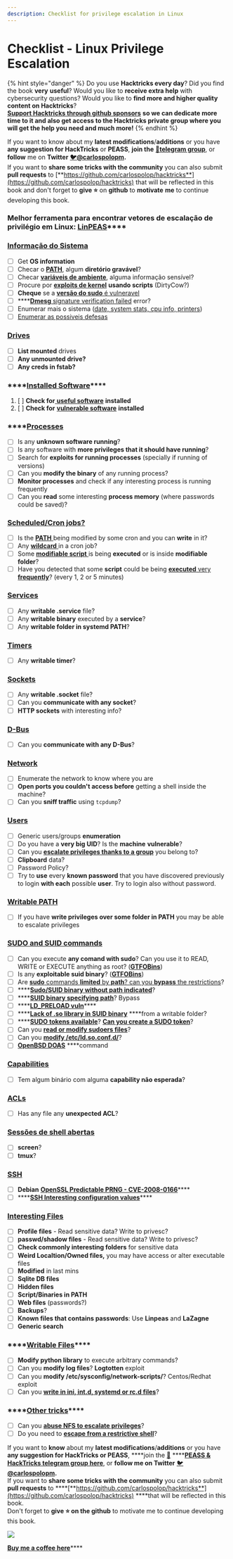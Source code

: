 ```yaml
---
description: Checklist for privilege escalation in Linux
---
```


# Checklist - Linux Privilege Escalation

{% hint style="danger" %}
Do you use **Hacktricks every day**? Did you find the book **very** **useful**? Would you like to **receive extra help** with cybersecurity questions? Would you like to **find more and higher quality content on Hacktricks**?  
[**Support Hacktricks through github sponsors**](https://github.com/sponsors/carlospolop) **so we can dedicate more time to it and also get access to the Hacktricks private group where you will get the help you need and much more!**
{% endhint %}

If you want to know about my **latest modifications**/**additions** or you have **any suggestion for HackTricks** or **PEASS**, **join the** [**💬**](https://emojipedia.org/speech-balloon/)[**telegram group**](https://t.me/peass), or **follow** me on **Twitter** [**🐦**](https://github.com/carlospolop/hacktricks/tree/7af18b62b3bdc423e11444677a6a73d4043511e9/[https:/emojipedia.org/bird/README.md)[**@carlospolopm**](https://twitter.com/carlospolopm)**.**  
If you want to **share some tricks with the community** you can also submit **pull requests** to [**https://github.com/carlospolop/hacktricks**](https://github.com/carlospolop/hacktricks) that will be reflected in this book and don't forget to **give ⭐** on **github** to **motivate** **me** to continue developing this book.

### **Melhor ferramenta para encontrar vetores de escalação de privilégio em Linux:** [**LinPEAS**](https://github.com/carlospolop/privilege-escalation-awesome-scripts-suite/tree/master/linPEAS)\*\*\*\*

### [Informação do Sistema](privilege-escalation/#system-information)

* [ ] Get **OS information**
* [ ] Checar o [**PATH**](privilege-escalation/#path), algum **diretório gravável**?
* [ ] Checar [**variáveis de ambiente**](privilege-escalation/#env-info), alguma informação sensível?
* [ ] Procure por [**exploits de kernel**](privilege-escalation/#kernel-exploits) **usando scripts** \(DirtyCow?\)
* [ ] **Cheque** se a [**versão do sudo** é vulneravel](privilege-escalation/#sudo-version)
* [ ] \*\*\*\*[**Dmesg** signature verification failed](privilege-escalation/#dmesg-signature-verification-failed) error?
* [ ] Enumerar mais o sistema \([date, system stats, cpu info, printers](privilege-escalation/#more-system-enumeration)\)
* [ ] [Enumerar as possiveis defesas](privilege-escalation/#enumerate-possible-defenses)

### [Drives](privilege-escalation/#drives)

* [ ] **List mounted** drives
* [ ] **Any unmounted drive?**
* [ ] **Any creds in fstab?**

### \*\*\*\*[**Installed Software**](privilege-escalation/#installed-software)\*\*\*\*

1. [ ] **Check for**[ **useful software**](privilege-escalation/#useful-software) **installed**
2. [ ] **Check for** [**vulnerable software**](privilege-escalation/#vulnerable-software-installed) **installed**

### \*\*\*\*[Processes](privilege-escalation/#processes)

* [ ] Is  any **unknown software running**?
* [ ] Is any software with **more privileges that it should have running**?
* [ ] Search for **exploits for running processes** \(specially if running of versions\)
* [ ] Can you **modify the binary** of any running process?
* [ ] **Monitor processes** and check if any interesting process is running frequently
* [ ] Can you **read** some interesting **process memory** \(where passwords could be saved\)?

### [Scheduled/Cron jobs?](privilege-escalation/#scheduled-jobs)

* [ ] Is the [**PATH** ](privilege-escalation/#cron-path)being modified by some cron and you can **write** in it?
* [ ] Any [**wildcard** ](privilege-escalation/#cron-using-a-script-with-a-wildcard-wildcard-injection)in a cron job?
* [ ] Some [**modifiable script** ](privilege-escalation/#cron-script-overwriting-and-symlink)is being **executed** or is inside **modifiable folder**?
* [ ] Have you detected that some **script** could be being [**executed** very **frequently**](privilege-escalation/#frequent-cron-jobs)? \(every 1, 2 or 5 minutes\)

### [Services](privilege-escalation/#services)

* [ ] Any **writable .service** file?
* [ ] Any **writable binary** executed by a **service**?
* [ ] Any **writable folder in systemd PATH**?

### [Timers](privilege-escalation/#timers)

* [ ] Any **writable timer**?

### [Sockets](privilege-escalation/#sockets)

* [ ] Any **writable .socket** file?
* [ ] Can you **communicate with any socket**?
* [ ] **HTTP sockets** with interesting info?

### [D-Bus](privilege-escalation/#d-bus)

* [ ] Can you **communicate with any D-Bus**?

### [Network](privilege-escalation/#network)

* [ ] Enumerate the network to know where you are
* [ ] **Open ports you couldn't access before** getting a shell inside the machine?
* [ ] Can you **sniff traffic** using `tcpdump`?

### [Users](privilege-escalation/#users)

* [ ] Generic users/groups **enumeration**
* [ ] Do you have a **very big UID**? Is the **machine** **vulnerable**?
* [ ] Can you [**escalate privileges thanks to a group**](privilege-escalation/interesting-groups-linux-pe/) you belong to?
* [ ] **Clipboard** data?
* [ ] Password Policy?
* [ ] Try to **use** every **known password** that you have discovered previously to login **with each** possible **user**. Try to login also without password.

### [Writable PATH](privilege-escalation/#writable-path-abuses)

* [ ] If you have **write privileges over some folder in PATH** you may be able to escalate privileges

### [SUDO and SUID commands](privilege-escalation/#sudo-and-suid)

* [ ] Can you execute **any comand with sudo**? Can you use it to READ, WRITE or EXECUTE anything as root? \([**GTFOBins**](https://gtfobins.github.io/)\)
* [ ] Is any **exploitable suid binary**? \([**GTFOBins**](https://gtfobins.github.io/)\)
* [ ] Are [**sudo** commands **limited** by **path**? can you **bypass** the restrictions](privilege-escalation/#sudo-execution-bypassing-paths)?
* [ ] \*\*\*\*[**Sudo/SUID binary without path indicated**](privilege-escalation/#sudo-command-suid-binary-without-command-path)?
* [ ] \*\*\*\*[**SUID binary specifying path**](privilege-escalation/#suid-binary-with-command-path)? Bypass
* [ ] \*\*\*\*[**LD\_PRELOAD vuln**](privilege-escalation/#ld_preload)\*\*\*\*
* [ ] \*\*\*\*[**Lack of .so library in SUID binary**](privilege-escalation/#suid-binary-so-injection) ****from a writable folder?
* [ ] \*\*\*\*[**SUDO tokens available**](privilege-escalation/#reusing-sudo-tokens)? [**Can you create a SUDO token**](privilege-escalation/#var-run-sudo-ts-less-than-username-greater-than)?
* [ ] Can you [**read or modify sudoers files**](privilege-escalation/#etc-sudoers-etc-sudoers-d)?
* [ ] Can you [**modify /etc/ld.so.conf.d/**](privilege-escalation/#etc-ld-so-conf-d)?
* [ ] [**OpenBSD DOAS**](privilege-escalation/#doas) ****command

### [Capabilities](privilege-escalation/#capabilities)

* [ ] Tem algum binário com alguma **capability não esperada**?

### [ACLs](privilege-escalation/#acls)

* [ ] Has any file any **unexpected ACL**?

### [Sessões de shell abertas](privilege-escalation/#open-shell-sessions)

* [ ] **screen**?
* [ ] **tmux**?

### [SSH](privilege-escalation/#ssh)

* [ ] **Debian** [**OpenSSL Predictable PRNG - CVE-2008-0166**](privilege-escalation/#debian-openssl-predictable-prng-cve-2008-0166)\*\*\*\*
* [ ] \*\*\*\*[**SSH Interesting configuration values**](privilege-escalation/#ssh-interesting-configuration-values)\*\*\*\*

### [Interesting Files](privilege-escalation/#interesting-files)

* [ ] **Profile files** - Read sensitive data? Write to privesc?
* [ ] **passwd/shadow files** - Read sensitive data? Write to privesc?
* [ ] **Check commonly interesting folders** for sensitive data
* [ ] **Weird Localtion/Owned files,** you may have access or alter executable files
* [ ] **Modified** in last mins
* [ ] **Sqlite DB files**
* [ ] **Hidden files**
* [ ] **Script/Binaries in PATH**
* [ ] **Web files** \(passwords?\)
* [ ] **Backups**?
* [ ] **Known files that contains passwords**: Use **Linpeas** and **LaZagne**
* [ ] **Generic search**

### \*\*\*\*[**Writable Files**](privilege-escalation/#writable-files)\*\*\*\*

* [ ] **Modify python library** to execute arbitrary commands?
* [ ] Can you **modify log files**? **Logtotten** exploit
* [ ] Can you **modify /etc/sysconfig/network-scripts/**? Centos/Redhat exploit
* [ ] Can you [**write in ini, int.d, systemd or rc.d files**](privilege-escalation/#init-init-d-systemd-and-rc-d)?

### \*\*\*\*[**Other tricks**](privilege-escalation/#other-tricks)\*\*\*\*

* [ ] Can you [**abuse NFS to escalate privileges**](privilege-escalation/#nfs-privilege-escalation)?
* [ ] Do you need to [**escape from a restrictive shell**](privilege-escalation/#escaping-from-restricted-shells)?

If you want to **know** about my **latest modifications**/**additions** or you have **any suggestion for HackTricks or PEASS**, ****join the [💬](https://emojipedia.org/speech-balloon/) ****[**PEASS & HackTricks telegram group here**](https://t.me/peass), or **follow me on Twitter** [🐦](https://emojipedia.org/bird/)[**@carlospolopm**](https://twitter.com/carlospolopm)**.**  
If you want to **share some tricks with the community** you can also submit **pull requests** to ****[**https://github.com/carlospolop/hacktricks**](https://github.com/carlospolop/hacktricks) ****that will be reflected in this book.  
Don't forget to **give ⭐ on the github** to motivate me to continue developing this book.

![](../.gitbook/assets/68747470733a2f2f7777772e6275796d6561636f666665652e636f6d2f6173736574732f696d672f637573746f6d5f696d616765732f6f72616e67655f696d672e706e67%20%286%29%20%284%29%20%285%29.png)

​[**Buy me a coffee here**](https://www.buymeacoffee.com/carlospolop)\*\*\*\*

